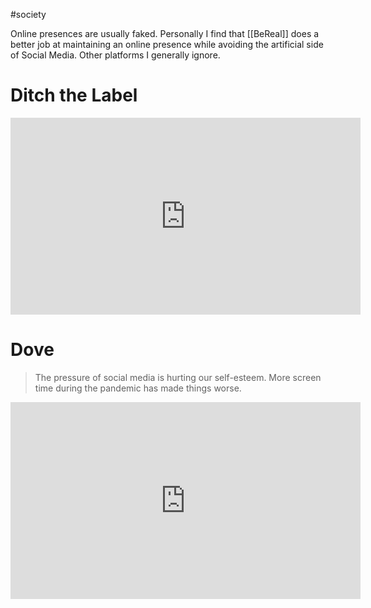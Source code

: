 #society 

Online presences are usually faked. Personally I find that [[BeReal]] does a better job at maintaining an online presence while avoiding the artificial side of Social Media. Other platforms I generally ignore.

# Ditch the Label
<iframe width="560" height="315" src="https://www.youtube.com/embed/0EFHbruKEmw" title="YouTube video player" frameborder="0" allow="accelerometer; autoplay; clipboard-write; encrypted-media; gyroscope; picture-in-picture; web-share" allowfullscreen></iframe>

# Dove
> The pressure of social media is hurting our self-esteem.
> More screen time during the pandemic has made things worse.

<iframe width="560" height="315" src="https://www.youtube.com/embed/z2T-Rh838GA" title="YouTube video player" frameborder="0" allow="accelerometer; autoplay; clipboard-write; encrypted-media; gyroscope; picture-in-picture; web-share" allowfullscreen></iframe>